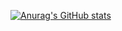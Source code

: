 [![Anurag's GitHub stats](https://github-readme-stats.vercel.app/api/top-langs?username=daochen23&show_icons=true&theme=radical)](https://github.com/anuraghazra/github-readme-stats)
